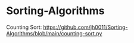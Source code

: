 # Sorting-Algorithms
 
Counting Sort: https://github.com/jh0011/Sorting-Algorithms/blob/main/counting-sort.py
